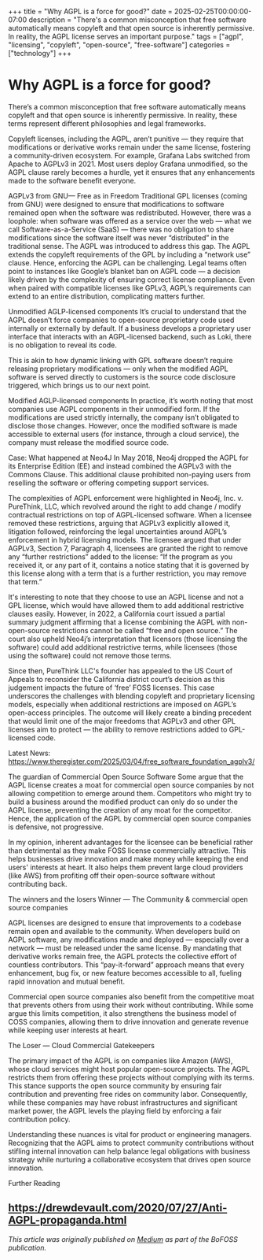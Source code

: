 +++
title = "Why AGPL is a force for good?"
date = 2025-02-25T00:00:00-07:00
description = "There's a common misconception that free software automatically means copyleft and that open source is inherently permissive. In reality, the AGPL license serves an important purpose."
tags = ["agpl", "licensing", "copyleft", "open-source", "free-software"]
categories = ["technology"]
+++

# Why AGPL is a force for good?

There’s a common misconception that free software automatically means copyleft and that open source is inherently permissive. In reality, these terms represent different philosophies and legal frameworks.

Copyleft licenses, including the AGPL, aren’t punitive — they require that modifications or derivative works remain under the same license, fostering a community-driven ecosystem. For example, Grafana Labs switched from Apache to AGPLv3 in 2021. Most users deploy Grafana unmodified, so the AGPL clause rarely becomes a hurdle, yet it ensures that any enhancements made to the software benefit everyone.


AGPLv3 from GNU— Free as in Freedom
Traditional GPL licenses (coming from GNU) were designed to ensure that modifications to software remained open when the software was redistributed. However, there was a loophole: when software was offered as a service over the web — what we call Software-as-a-Service (SaaS) — there was no obligation to share modifications since the software itself was never “distributed” in the traditional sense. The AGPL was introduced to address this gap. The AGPL extends the copyleft requirements of the GPL by including a “network use” clause. Hence, enforcing the AGPL can be challenging. Legal teams often point to instances like Google’s blanket ban on AGPL code — a decision likely driven by the complexity of ensuring correct license compliance. Even when paired with compatible licenses like GPLv3, AGPL’s requirements can extend to an entire distribution, complicating matters further.

Unmodified AGLP-licensed components
It’s crucial to understand that the AGPL doesn’t force companies to open-source proprietary code used internally or externally by default. If a business develops a proprietary user interface that interacts with an AGPL-licensed backend, such as Loki, there is no obligation to reveal its code.

This is akin to how dynamic linking with GPL software doesn’t require releasing proprietary modifications — only when the modified AGPL software is served directly to customers is the source code disclosure triggered, which brings us to our next point.

Modified AGLP-licensed components
In practice, it’s worth noting that most companies use AGPL components in their unmodified form. If the modifications are used strictly internally, the company isn’t obligated to disclose those changes. However, once the modified software is made accessible to external users (for instance, through a cloud service), the company must release the modified source code.

Case: What happened at Neo4J
In May 2018, Neo4j dropped the AGPL for its Enterprise Edition (EE) and instead combined the AGPLv3 with the Commons Clause. This additional clause prohibited non-paying users from reselling the software or offering competing support services.

The complexities of AGPL enforcement were highlighted in Neo4j, Inc. v. PureThink, LLC, which revolved around the right to add change / modify contractual restrictions on top of AGPL-licensed software. When a licensee removed these restrictions, arguing that AGPLv3 explicitly allowed it, litigation followed, reinforcing the legal uncertainties around AGPL’s enforcement in hybrid licensing models. The licensee argued that under AGPLv3, Section 7, Paragraph 4, licensees are granted the right to remove any “further restrictions” added to the license: “If the program as you received it, or any part of it, contains a notice stating that it is governed by this license along with a term that is a further restriction, you may remove that term.”

It's interesting to note that they choose to use an AGPL license and not a GPL license, which would have allowed them to add additional restrictive clauses easily. However, in 2022, a California court issued a partial summary judgment affirming that a license combining the AGPL with non-open-source restrictions cannot be called “free and open source.” The court also upheld Neo4j’s interpretation that licensors (those licensing the software) could add additional restrictive terms, while licensees (those using the software) could not remove those terms.

Since then, PureThink LLC's founder has appealed to the US Court of Appeals to reconsider the California district court’s decision as this judgement impacts the future of ‘free’ FOSS licenses. This case underscores the challenges with blending copyleft and proprietary licensing models, especially when additional restrictions are imposed on AGPL’s open-access principles. The outcome will likely create a binding precedent that would limit one of the major freedoms that AGPLv3 and other GPL licenses aim to protect — the ability to remove restrictions added to GPL-licensed code.

Latest News: https://www.theregister.com/2025/03/04/free_software_foundation_agplv3/

The guardian of Commercial Open Source Software
Some argue that the AGPL license creates a moat for commercial open source companies by not allowing competition to emerge around them. Competitors who might try to build a business around the modified product can only do so under the AGPL license, preventing the creation of any moat for the competitor. Hence, the application of the AGPL by commercial open source companies is defensive, not progressive.

In my opinion, inherent advantages for the licensee can be beneficial rather than detrimental as they make FOSS license commercially attractive. This helps businesses drive innovation and make money while keeping the end users' interests at heart. It also helps them prevent large cloud providers (like AWS) from profiting off their open-source software without contributing back.

The winners and the losers
Winner — The Community & commercial open source companies

AGPL licenses are designed to ensure that improvements to a codebase remain open and available to the community. When developers build on AGPL software, any modifications made and deployed — especially over a network — must be released under the same license. By mandating that derivative works remain free, the AGPL protects the collective effort of countless contributors. This “pay-it-forward” approach means that every enhancement, bug fix, or new feature becomes accessible to all, fueling rapid innovation and mutual benefit.

Commercial open source companies also benefit from the competitive moat that prevents others from using their work without contributing. While some argue this limits competition, it also strengthens the business model of COSS companies, allowing them to drive innovation and generate revenue while keeping user interests at heart.

The Loser — Cloud Commercial Gatekeepers

The primary impact of the AGPL is on companies like Amazon (AWS), whose cloud services might host popular open-source projects. The AGPL restricts them from offering these projects without complying with its terms. This stance supports the open source community by ensuring fair contribution and preventing free rides on community labor. Consequently, while these companies may have robust infrastructures and significant market power, the AGPL levels the playing field by enforcing a fair contribution policy.

Understanding these nuances is vital for product or engineering managers. Recognizing that the AGPL aims to protect community contributions without stifling internal innovation can help balance legal obligations with business strategy while nurturing a collaborative ecosystem that drives open source innovation.

Further Reading

https://drewdevault.com/2020/07/27/Anti-AGPL-propaganda.html
---

*This article was originally published on [Medium](https://medium.com/bofoss) as part of the BoFOSS publication.* 